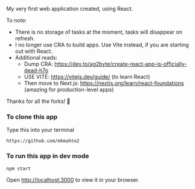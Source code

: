My very first web application created, using React.

To note:
- There is no storage of tasks at the moment, tasks will disappear on refresh.
- I no longer use CRA to build apps. Use Vite instead, if you are starting out with React.
- Additional reads:
    - Dump CRA: https://dev.to/ag2byte/create-react-app-is-officially-dead-h7o
    - USE VITE: https://vitejs.dev/guide/ (to learn React)
    - Then move to Next.js: https://nextjs.org/learn/react-foundations (amazing for production-level apps)

Thanks for all the forks! 💖

### To clone this app
Type this into your terminal

    https://github.com/mkmahto2

### To run this app in dev mode
  
    npm start
    
Open [http://localhost:3000](http://localhost:3000) to view it in your browser.
